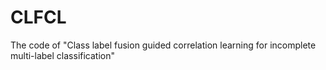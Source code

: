 # CLFCL
The code of "Class label fusion guided correlation learning for incomplete multi-label classification"
